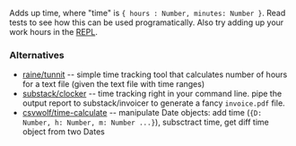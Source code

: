 Adds up time, where "time" is `{ hours : Number, minutes: Number }`. Read tests to see how this can be used programatically. Also try adding up your work hours in the [REPL](https://github.com/3rdp/time-calculate/wiki).

### Alternatives

* [raine/tunnit](https://www.npmjs.com/package/tunnit) -- simple time tracking tool that calculates number of hours for a text file (given the text file with time ranges)
* [substack/clocker](https://www.npmjs.com/package/clocker) -- time tracking right in your command line. pipe the output report to substack/invoicer to generate a fancy `invoice.pdf` file.
* [csvwolf/time-calculate](https://www.npmjs.com/package/time-calculate) -- manipulate Date objects: add time (`{D: Number, h: Number, m: Number ...}`), subsctract time, get diff time object from two Dates
